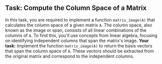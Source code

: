 
## Task: Compute the Column Space of a Matrix

In this task, you are required to implement a function `matrix_image(A)` that calculates the column space of a given matrix `A`. The column space, also known as the image or span, consists of all linear combinations of the columns of `A`. To find this, you'll use concepts from linear algebra, focusing on identifying independent columns that span the matrix's image.
**Your task:** Implement the function `matrix_image(A)` to return the basis vectors that span the column space of `A`. These vectors should be extracted from the original matrix and correspond to the independent columns.

